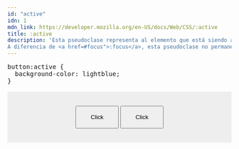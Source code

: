 ```yaml
---
id: "active"
idn: 1
mdn_link: https://developer.mozilla.org/en-US/docs/Web/CSS/:active
title: :active
description: 'Esta pseudoclase representa al elemento que está siendo activado por el usuario.  Si se utiliza el ratón para hacerlo, la activación ocurre solo cuando se presiona el botón principal.  Si es por el teclado, la activación ocurre cuando un elemento que pueda tener el foco recibe a la tecla Enter o la Barra Espaciadora.<br>
A diferencia de <a href=#focus">:focus</a>, esta pseudoclase no permanece en el elemento, dura solo mientras ocurre el proceso de activación.'
---
```


<pre is:raw>
button:active {
&nbsp;&nbsp;background-color: lightblue;
}
</pre>
<div class="codebox">
  <button>Click</button>
  <button>Click</button>
</div>

<style>
  .codebox {
    margin-top: 1rem;
    padding-block: 2rem;
    background-color: #eee;
    text-align: center;

  }

  button {
    padding: 1rem 2rem;
  }

  button:active {
    background-color: lightblue;;
  }
</style>
